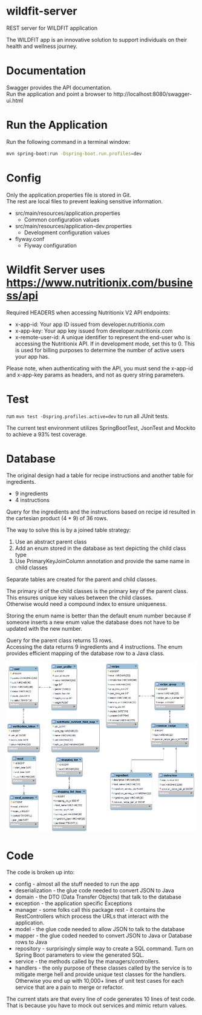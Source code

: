 # wildfit-server

REST server for WILDFIT application

The WILDFIT app is an innovative solution to support
individuals on their health and wellness journey.

# Documentation

Swagger provides the API documentation.  
Run the application and point a browser to http://localhost:8080/swagger-ui.html

# Run the Application

Run the following command in a terminal window:

```bash
mvn spring-boot:run -Dspring-boot.run.profiles=dev
```

# Config

Only the application.properties file is stored in Git.  
The rest are local files to prevent leaking sensitive information.

* src/main/resources/application.properties
    * Common configuration values
* src/main/resources/application-dev.properties
    * Development configuration values
* flyway.conf
    * Flyway configuration

# Wildfit Server uses https://www.nutritionix.com/business/api

Required HEADERS when accessing Nutritionix V2 API endpoints:

* x-app-id: Your app ID issued from developer.nutritionix.com
* x-app-key: Your app key issued from developer.nutritionix.com
* x-remote-user-id:  A unique identifier to represent the end-user who is accessing the Nutritionix API. If in
  development mode, set this to 0. This is used for billing purposes to determine the number of active users your app
  has.

Please note, when authenticating with the API, you must send the x-app-id and x-app-key params as headers, and not as
query string parameters.

# Test

run `mvn test -Dspring.profiles.active=dev` to run all JUnit tests.

The current test environment utilizes SpringBootTest, JsonTest and Mockito to achieve a 93% test coverage.

# Database

The original design had a table for recipe instructions and another table for ingredients.

* 9 ingredients
* 4 instructions

Query for the ingredients and the instructions based on recipe id resulted in the cartesian product (4 * 9) of 36 rows.

The way to solve this is by a joined table strategy:

1. Use an abstract parent class
2. Add an enum stored in the database as text depicting the child class type
3. Use PrimaryKeyJoinColumn annotation and provide the same name in child classes

Separate tables are created for the parent and child classes.

The primary id of the child classes is the primary key of the parent class.  
This ensures unique key values between the child classes.  
Otherwise would need a compound index to ensure uniqueness.

Storing the enum name is better than the default enum number because if someone inserts a
new enum value the database does not have to be updated with the new number.

Query for the parent class returns 13 rows.  
Accessing the data returns 9 ingredients and 4 instructions.
The enum provides efficient mapping of the database row to a Java class.

![WildFit database](WildFitSchema.png "WildFit Schema")

# Code
The code is broken up into:
* config - almost all the stuff needed to run the app
* deserialization - the glue code needed to convert JSON to Java
* domain - the DTO (Data Transfer Objects) that talk to the database
* exception - the application specific Exceptions
* manager - some folks call this package rest - it contains the RestControllers which process the URLs that interact with the application.
* model - the glue code needed to allow JSON to talk to the database
* mapper - the glue coded needed to convert JSON to Java or Database rows to Java
* repository - surprisingly simple way to create a SQL command. Turn on Spring Boot parameters to view the generated SQL.
* service - the methods called by the managers/controllers.
* handlers - the only purpose of these classes called by the service is to mitigate merge hell and provide unique test 
classes for the handlers. Otherwise you end up with 10,000+ lines of unit test cases for each service that are a pain to merge or refactor.  

The current stats are that every line of code generates 10 lines of test code.  
That is because you have to mock out services and mimic return values.
